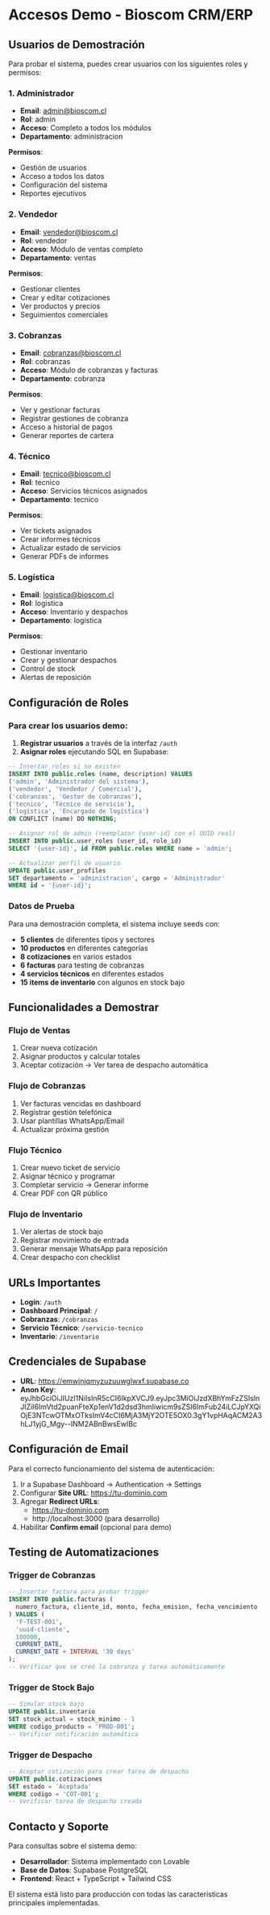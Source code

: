 # Accesos Demo - Bioscom CRM/ERP

## Usuarios de Demostración

Para probar el sistema, puedes crear usuarios con los siguientes roles y permisos:

### 1. Administrador
- **Email**: admin@bioscom.cl
- **Rol**: admin
- **Acceso**: Completo a todos los módulos
- **Departamento**: administracion

**Permisos**:
- Gestión de usuarios
- Acceso a todos los datos
- Configuración del sistema
- Reportes ejecutivos

### 2. Vendedor
- **Email**: vendedor@bioscom.cl
- **Rol**: vendedor  
- **Acceso**: Módulo de ventas completo
- **Departamento**: ventas

**Permisos**:
- Gestionar clientes
- Crear y editar cotizaciones
- Ver productos y precios
- Seguimientos comerciales

### 3. Cobranzas
- **Email**: cobranzas@bioscom.cl
- **Rol**: cobranzas
- **Acceso**: Módulo de cobranzas y facturas
- **Departamento**: cobranza

**Permisos**:
- Ver y gestionar facturas
- Registrar gestiones de cobranza
- Acceso a historial de pagos
- Generar reportes de cartera

### 4. Técnico
- **Email**: tecnico@bioscom.cl
- **Rol**: tecnico
- **Acceso**: Servicios técnicos asignados
- **Departamento**: tecnico

**Permisos**:
- Ver tickets asignados
- Crear informes técnicos
- Actualizar estado de servicios
- Generar PDFs de informes

### 5. Logística
- **Email**: logistica@bioscom.cl
- **Rol**: logistica
- **Acceso**: Inventario y despachos
- **Departamento**: logistica

**Permisos**:
- Gestionar inventario
- Crear y gestionar despachos
- Control de stock
- Alertas de reposición

## Configuración de Roles

### Para crear los usuarios demo:

1. **Registrar usuarios** a través de la interfaz `/auth`
2. **Asignar roles** ejecutando SQL en Supabase:

```sql
-- Insertar roles si no existen
INSERT INTO public.roles (name, description) VALUES
('admin', 'Administrador del sistema'),
('vendedor', 'Vendedor / Comercial'),
('cobranzas', 'Gestor de cobranzas'),
('tecnico', 'Técnico de servicio'),
('logistica', 'Encargado de logística')
ON CONFLICT (name) DO NOTHING;

-- Asignar rol de admin (reemplazar {user-id} con el UUID real)
INSERT INTO public.user_roles (user_id, role_id)
SELECT '{user-id}', id FROM public.roles WHERE name = 'admin';

-- Actualizar perfil de usuario
UPDATE public.user_profiles 
SET departamento = 'administracion', cargo = 'Administrador'
WHERE id = '{user-id}';
```

### Datos de Prueba

Para una demostración completa, el sistema incluye seeds con:

- **5 clientes** de diferentes tipos y sectores
- **10 productos** en diferentes categorías  
- **8 cotizaciones** en varios estados
- **6 facturas** para testing de cobranzas
- **4 servicios técnicos** en diferentes estados
- **15 items de inventario** con algunos en stock bajo

## Funcionalidades a Demostrar

### Flujo de Ventas
1. Crear nueva cotización
2. Asignar productos y calcular totales
3. Aceptar cotización → Ver tarea de despacho automática

### Flujo de Cobranzas  
1. Ver facturas vencidas en dashboard
2. Registrar gestión telefónica
3. Usar plantillas WhatsApp/Email
4. Actualizar próxima gestión

### Flujo Técnico
1. Crear nuevo ticket de servicio
2. Asignar técnico y programar
3. Completar servicio → Generar informe
4. Crear PDF con QR público

### Flujo de Inventario
1. Ver alertas de stock bajo
2. Registrar movimiento de entrada
3. Generar mensaje WhatsApp para reposición
4. Crear despacho con checklist

## URLs Importantes

- **Login**: `/auth`
- **Dashboard Principal**: `/`
- **Cobranzas**: `/cobranzas` 
- **Servicio Técnico**: `/servicio-tecnico`
- **Inventario**: `/inventario`

## Credenciales de Supabase

- **URL**: https://emwjnjqmyzuzuuwglwxf.supabase.co
- **Anon Key**: eyJhbGciOiJIUzI1NiIsInR5cCI6IkpXVCJ9.eyJpc3MiOiJzdXBhYmFzZSIsInJlZiI6ImVtd2puanFteXp1enV1d2dsd3hmIiwicm9sZSI6ImFub24iLCJpYXQiOjE3NTcwOTMxOTksImV4cCI6MjA3MjY2OTE5OX0.3gY1vpHAqACM2A3hLJ1yjG_Mgy--INM2ABnBwsEwIBc

## Configuración de Email

Para el correcto funcionamiento del sistema de autenticación:

1. Ir a Supabase Dashboard → Authentication → Settings
2. Configurar **Site URL**: https://tu-dominio.com
3. Agregar **Redirect URLs**: 
   - https://tu-dominio.com
   - http://localhost:3000 (para desarrollo)
4. Habilitar **Confirm email** (opcional para demo)

## Testing de Automatizaciones

### Trigger de Cobranzas
```sql
-- Insertar factura para probar trigger
INSERT INTO public.facturas (
  numero_factura, cliente_id, monto, fecha_emision, fecha_vencimiento
) VALUES (
  'F-TEST-001', 
  'uuid-cliente', 
  100000, 
  CURRENT_DATE, 
  CURRENT_DATE + INTERVAL '30 days'
);
-- Verificar que se creó la cobranza y tarea automáticamente
```

### Trigger de Stock Bajo
```sql
-- Simular stock bajo
UPDATE public.inventario 
SET stock_actual = stock_minimo - 1
WHERE codigo_producto = 'PROD-001';
-- Verificar notificación automática
```

### Trigger de Despacho
```sql
-- Aceptar cotización para crear tarea de despacho
UPDATE public.cotizaciones 
SET estado = 'Aceptada'
WHERE codigo = 'COT-001';
-- Verificar tarea de despacho creada
```

## Contacto y Soporte

Para consultas sobre el sistema demo:
- **Desarrollador**: Sistema implementado con Lovable
- **Base de Datos**: Supabase PostgreSQL
- **Frontend**: React + TypeScript + Tailwind CSS

El sistema está listo para producción con todas las características principales implementadas.